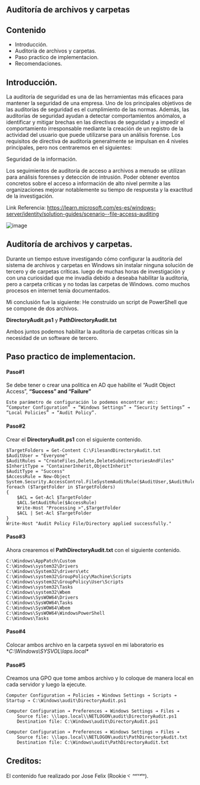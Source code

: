 ## Auditoría de archivos y carpetas
## Contenido

- Introducción.
- Auditoría de archivos y carpetas.
- Paso practico de implementacion.
- Recomendaciones.

## Introducción.

La auditoría de seguridad es una de las herramientas más eficaces para mantener la seguridad de una empresa.
Uno de los principales objetivos de las auditorías de seguridad es el cumplimiento de las normas.
Además, las auditorías de seguridad ayudan a detectar comportamientos anómalos, a identificar y mitigar brechas
en las directivas de seguridad y a impedir el comportamiento irresponsable mediante la creación de un registro
de la actividad del usuario que puede utilizarse para un análisis forense. Los requisitos de directiva de auditoría
generalmente se impulsan en 4 niveles principales, pero nos centraremos en el siguientes:

Seguridad de la información.

Los seguimientos de auditoría de acceso a archivos a menudo se utilizan para análisis forenses y detección de intrusión.
Poder obtener eventos concretos sobre el acceso a información de alto nivel permite a las organizaciones mejorar notablemente su
tiempo de respuesta y la exactitud de la investigación.

Link Referencia: https://learn.microsoft.com/es-es/windows-server/identity/solution-guides/scenario--file-access-auditing

![image](https://learn.microsoft.com/es-es/windows-server/identity/solution-guides/media/scenario--file-access-auditing/dynamicaccesscontrol_revguide_4.jpg)

## Auditoría de archivos y carpetas.


Durante un tiempo estuve investigando cómo configurar la auditoría del sistema de archivos y carpetas en Windows sin instalar ninguna
solución de tercero y de carpetas críticas. luego de muchas horas de investigación y con una curiosidad que me invadía debido a deseaba
habilitar la auditoria, pero a carpeta críticas y no todas las carpetas de Windows. como muchos procesos en internet tenía documentados.

Mi conclusión fue la siguiente:
He construido un script de PowerShell que se compone de dos archivos.

**DirectoryAudit.ps1** y **PathDirectoryAudit.txt**

Ambos juntos podemos habilitar la auditoria de carpetas criticas sin la necesidad de un software de tercero.


## Paso practico de implementacion.

#### Paso#1 
Se debe tener o crear una politica en AD que habilite el  “Audit Object Access”, **“Success” and “Failure”**
```
Este parámetro de configuración lo podemos encontrar en::
“Computer Configuration” ➔ “Windows Settings” ➔ “Security Settings” ➔ “Local Policies” ➔ “Audit Policy”.
```
#### Paso#2
Crear el **DirectoryAudit.ps1** con el siguiente contenido.

```
$TargetFolders = Get-Content C:\FilesandDirectoryAudit.txt
$AuditUser = "Everyone"
$AuditRules = "CreateFiles,Delete,DeleteSubdirectoriesAndFiles"
$InheritType = "ContainerInherit,ObjectInherit"
$AuditType = "Success"
$AccessRule = New-Object System.Security.AccessControl.FileSystemAuditRule($AuditUser,$AuditRules,$InheritType,"None",$AuditType)
foreach ($TargetFolder in $TargetFolders)
{
    $ACL = Get-Acl $TargetFolder
    $ACL.SetAuditRule($AccessRule)
    Write-Host "Processing >",$TargetFolder
    $ACL | Set-Acl $TargetFolder
}
Write-Host "Audit Policy File/Directory applied successfully."
```
#### Paso#3
Ahora crearemos el **PathDirectoryAudit.txt** con el siguiente contenido.

```
C:\Windows\AppPatch\Custom
C:\Windows\system32\Drivers
C:\Windows\System32\drivers\etc
C:\Windows\system32\GroupPolicy\Machine\Scripts
C:\Windows\system32\GroupPolicy\User\Scripts
C:\Windows\system32\Tasks
C:\Windows\system32\Wbem
C:\Windows\SysWOW64\Drivers
C:\Windows\SysWOW64\Tasks
C:\Windows\SysWOW64\Wbem
C:\Windows\SysWOW64\WindowsPowerShell
C:\Windows\Tasks
```
#### Paso#4
Colocar ambos archivo en la carpeta sysvol en mi laboratorio es **C:\Windows\SYSVOL\laps.local\**

#### Paso#5
Creamos una GPO que tome ambos archivo y lo coloque de manera local en cada servidor y luego la ejecute.

```
Computer Configuration ➔ Policies ➔ Windows Settings ➔ Scripts ➔ Startup ➔ C:\Windows\audit\DirectoryAudit.ps1

Computer Configuration ➔ Preferences ➔ Windows Settings ➔ Files ➔
    Source file: \\laps.local\\NETLOGON\audit\DirectoryAudit.ps1
    Destination file: C:\Windows\audit\DirectoryAudit.ps1
    
Computer Configuration ➔ Preferences ➔ Windows Settings ➔ Files ➔
    Source file: \\laps.local\\NETLOGON\audit\PathDirectoryAudit.txt
    Destination file: C:\Windows\audit\PathDirectoryAudit.txt
```

## Creditos:
El contenido fue realizado por Jose Felix (Rookieヾ ⁿᵒᵛᵃᵗᵒ).


##
